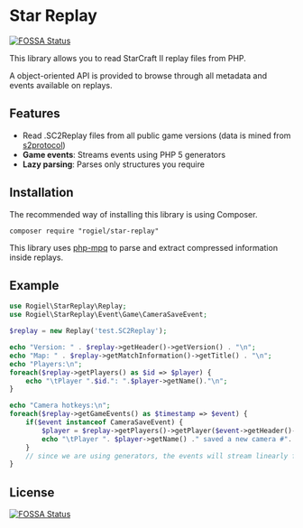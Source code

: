 # Star Replay
[![FOSSA Status](https://app.fossa.com/api/projects/git%2Bgithub.com%2FRogiel%2Fstar-replay.svg?type=shield)](https://app.fossa.com/projects/git%2Bgithub.com%2FRogiel%2Fstar-replay?ref=badge_shield)


This library allows you to read StarCraft II replay files from PHP.

A object-oriented API is provided to browse through all metadata and events available on replays.

## Features
* Read .SC2Replay files from all public game versions (data is mined from [s2protocol](https://github.com/Blizzard/s2protocol))
* **Game events**: Streams events using PHP 5 generators
* **Lazy parsing**: Parses only structures you require

## Installation

The recommended way of installing this library is using Composer.

    composer require "rogiel/star-replay"
    
This library uses [php-mpq](https://github.com/Rogiel/php-mpq) to parse and extract compressed information inside replays.
    
## Example

```php
use Rogiel\StarReplay\Replay;
use Rogiel\StarReplay\Event\Game\CameraSaveEvent;

$replay = new Replay('test.SC2Replay');

echo "Version: " . $replay->getHeader()->getVersion() . "\n";
echo "Map: " . $replay->getMatchInformation()->getTitle() . "\n";
echo "Players:\n";
foreach($replay->getPlayers() as $id => $player) {
	echo "\tPlayer ".$id.": ".$player->getName()."\n";
}

echo "Camera hotkeys:\n";
foreach($replay->getGameEvents() as $timestamp => $event) {
	if($event instanceof CameraSaveEvent) {
		$player = $replay->getPlayers()->getPlayer($event->getHeader()->getUserID());
		echo "\tPlayer ". $player->getName() ." saved a new camera #". $event->getWhich() ." at point ". $event->getTarget() ."\n";
	}
	// since we are using generators, the events will stream linearly from begining to end
}
```


## License
[![FOSSA Status](https://app.fossa.com/api/projects/git%2Bgithub.com%2FRogiel%2Fstar-replay.svg?type=large)](https://app.fossa.com/projects/git%2Bgithub.com%2FRogiel%2Fstar-replay?ref=badge_large)